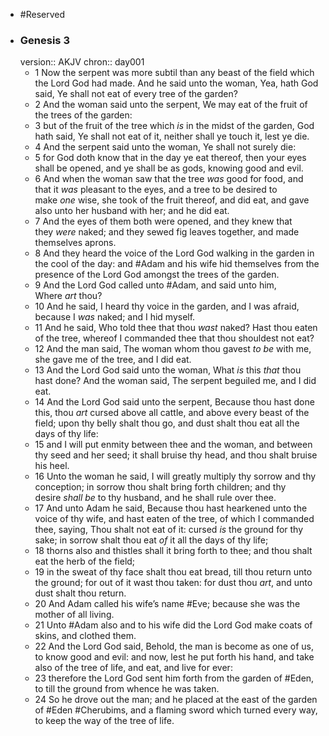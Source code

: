 - #Reserved
- ### Genesis 3
  version:: AKJV
  chron:: day001
	- 1 Now the serpent was more subtil than any beast of the field which the Lord God had made. And he said unto the woman, Yea, hath God said, Ye shall not eat of every tree of the garden?
	- 2 And the woman said unto the serpent, We may eat of the fruit of the trees of the garden:
	- 3 but of the fruit of the tree which *is* in the midst of the garden, God hath said, Ye shall not eat of it, neither shall ye touch it, lest ye die.
	- 4 And the serpent said unto the woman, Ye shall not surely die:
	- 5 for God doth know that in the day ye eat thereof, then your eyes shall be opened, and ye shall be as gods, knowing good and evil.
	- 6 And when the woman saw that the tree *was* good for food, and that it *was* pleasant to the eyes, and a tree to be desired to make *one* wise, she took of the fruit thereof, and did eat, and gave also unto her husband with her; and he did eat.
	- 7 And the eyes of them both were opened, and they knew that they *were* naked; and they sewed fig leaves together, and made themselves aprons.
	- 8 And they heard the voice of the Lord God walking in the garden in the cool of the day: and #Adam and his wife hid themselves from the presence of the Lord God amongst the trees of the garden.
	- 9 And the Lord God called unto #Adam, and said unto him, Where *art* thou?
	- 10 And he said, I heard thy voice in the garden, and I was afraid, because I *was* naked; and I hid myself.
	- 11 And he said, Who told thee that thou *wast* naked? Hast thou eaten of the tree, whereof I commanded thee that thou shouldest not eat?
	- 12 And the man said, The woman whom thou gavest *to be* with me, she gave me of the tree, and I did eat.
	- 13 And the Lord God said unto the woman, What *is* this *that* thou hast done? And the woman said, The serpent beguiled me, and I did eat.
	- 14 And the Lord God said unto the serpent, Because thou hast done this, thou *art* cursed above all cattle, and above every beast of the field; upon thy belly shalt thou go, and dust shalt thou eat all the days of thy life:
	- 15 and I will put enmity between thee and the woman, and between thy seed and her seed; it shall bruise thy head, and thou shalt bruise his heel.
	- 16 Unto the woman he said, I will greatly multiply thy sorrow and thy conception; in sorrow thou shalt bring forth children; and thy desire *shall be* to thy husband, and he shall rule over thee.
	- 17 And unto Adam he said, Because thou hast hearkened unto the voice of thy wife, and hast eaten of the tree, of which I commanded thee, saying, Thou shalt not eat of it: cursed *is* the ground for thy sake; in sorrow shalt thou eat *of* it all the days of thy life;
	- 18 thorns also and thistles shall it bring forth to thee; and thou shalt eat the herb of the field;
	- 19 in the sweat of thy face shalt thou eat bread, till thou return unto the ground; for out of it wast thou taken: for dust thou *art*, and unto dust shalt thou return.
	- 20 And Adam called his wife’s name #Eve; because she was the mother of all living.
	- 21 Unto #Adam also and to his wife did the Lord God make coats of skins, and clothed them.
	- 22 And the Lord God said, Behold, the man is become as one of us, to know good and evil: and now, lest he put forth his hand, and take also of the tree of life, and eat, and live for ever:
	- 23 therefore the Lord God sent him forth from the garden of #Eden, to till the ground from whence he was taken.
	- 24 So he drove out the man; and he placed at the east of the garden of #Eden #Cherubims, and a flaming sword which turned every way, to keep the way of the tree of life.